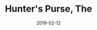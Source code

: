 ---
title: Hunter's Purse, The
titleID: hunter-s-purse-the-obrien.md
key: G
rhythm: reel
date: 2019-02-12
location: Other
tags: obrien
regtuneoftheweek:
slowtuneoftheweek:
mp3_file:
mp3_source:
mp3_licence:
mp3_url:
alt_mp3_url:
source: Wellington
abc_source: Wellington Tunebook Collection
abc_url: /tunebooks/other/obrien.pdf
abc: |
    X:24
    T:Hunter's Purse, The
    C:Trad, arr. Paddy O'Brien
    R:reel
    I:speed 350
    M:C|
    K:G
    Bd| eAAB AGEF|~G2AF GE~D2|cBcd efed|cdef gedB|
    ~A2GB AGEF|GBAF GE~D2|cBcd efed|cABGA2:|
    Bd|eaab agef|geaf gedB|cBcd (3efg ed|cdef g2ed|
    eaab aged|~g2 af gedB|cBcd efed|cABG A2:|
    

---